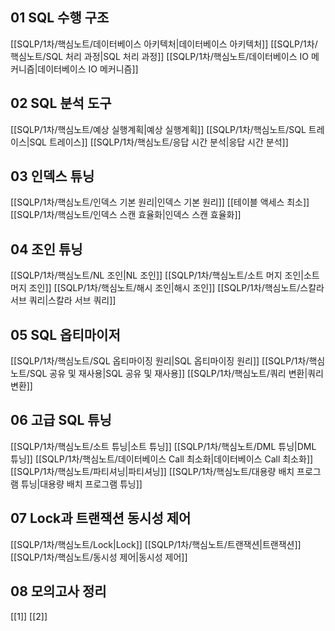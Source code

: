 ## 01 SQL 수행 구조
[[SQLP/1차/핵심노트/데이터베이스 아키텍처|데이터베이스 아키텍처]]
[[SQLP/1차/핵심노트/SQL 처리 과정|SQL 처리 과정]]
[[SQLP/1차/핵심노트/데이터베이스 IO 메커니즘|데이터베이스 IO 메커니즘]]
## 02 SQL 분석 도구
[[SQLP/1차/핵심노트/예상 실행계획|예상 실행계획]]
[[SQLP/1차/핵심노트/SQL 트레이스|SQL 트레이스]]
[[SQLP/1차/핵심노트/응답 시간 분석|응답 시간 분석]]
## 03 인덱스 튜닝
[[SQLP/1차/핵심노트/인덱스 기본 원리|인덱스 기본 원리]]
[[테이블 액세스 최소]]
[[SQLP/1차/핵심노트/인덱스 스캔 효율화|인덱스 스캔 효율화]]
## 04 조인 튜닝
[[SQLP/1차/핵심노트/NL 조인|NL 조인]]
[[SQLP/1차/핵심노트/소트 머지 조인|소트 머지 조인]]
[[SQLP/1차/핵심노트/해시 조인|해시 조인]]
[[SQLP/1차/핵심노트/스칼라 서브 쿼리|스칼라 서브 쿼리]]
## 05 SQL 옵티마이저
[[SQLP/1차/핵심노트/SQL 옵티마이징 원리|SQL 옵티마이징 원리]]
[[SQLP/1차/핵심노트/SQL 공유 및 재사용|SQL 공유 및 재사용]]
[[SQLP/1차/핵심노트/쿼리 변환|쿼리 변환]]
## 06 고급 SQL 튜닝
[[SQLP/1차/핵심노트/소트 튜닝|소트 튜닝]]
[[SQLP/1차/핵심노트/DML 튜닝|DML 튜닝]]
[[SQLP/1차/핵심노트/데이터베이스 Call 최소화|데이터베이스 Call 최소화]]
[[SQLP/1차/핵심노트/파티셔닝|파티셔닝]]
[[SQLP/1차/핵심노트/대용량 배치 프로그램 튜닝|대용량 배치 프로그램 튜닝]]
## 07 Lock과 트랜잭션 동시성 제어
[[SQLP/1차/핵심노트/Lock|Lock]]
[[SQLP/1차/핵심노트/트랜잭션|트랜잭션]]
[[SQLP/1차/핵심노트/동시성 제어|동시성 제어]]
## 08 모의고사 정리
[[1]]
[[2]]
